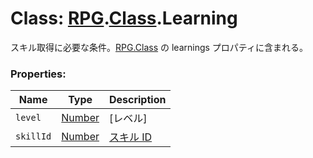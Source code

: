 # Class: [RPG](RPG.md).[Class](RPG.Class.md).Learning

スキル取得に必要な条件。[RPG.Class](RPG.Class.md) の learnings プロパティに含まれる。

### Properties:

| Name      | Type                | Description                        |
| --------- | ------------------- | ---------------------------------- |
| `level`   | [Number](Number.md) | [レベル]                           |
| `skillId` | [Number](Number.md) | [スキル ID](RPG.Skill.md#スキルid) |
